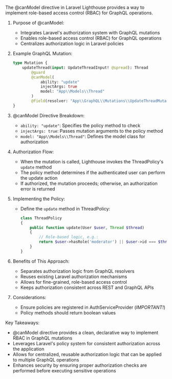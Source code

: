 The @canModel directive in Laravel Lighthouse provides a way to implement role-based access control (RBAC) for GraphQL operations. 

1. Purpose of @canModel:
   - Integrates Laravel's authorization system with GraphQL mutations
   - Enables role-based access control (RBAC) for GraphQL operations
   - Centralizes authorization logic in Laravel policies

2. Example GraphQL Mutation:
   ```graphql
   type Mutation {
       updateThread(input: UpdateThreadInput! @spread): Thread
           @guard
           @canModel(
               ability: "update"
               injectArgs: true
               model: "App\\Models\\Thread"
           )
           @field(resolver: "App\\GraphQL\\Mutations\\UpdateThreadMutation")
   }
   ```

3. @canModel Directive Breakdown:
   - `ability: "update"`: Specifies the policy method to check
   - `injectArgs: true`: Passes mutation arguments to the policy method
   - `model: "App\\Models\\Thread"`: Defines the model class for authorization

4. Authorization Flow:
   - When the mutation is called, Lighthouse invokes the ThreadPolicy's `update` method
   - The policy method determines if the authenticated user can perform the update action
   - If authorized, the mutation proceeds; otherwise, an authorization error is returned

5. Implementing the Policy:
   - Define the `update` method in ThreadPolicy:
     ```php
     class ThreadPolicy
     {
         public function update(User $user, Thread $thread)
         {
             // Role-based logic, e.g.:
             return $user->hasRole('moderator') || $user->id === $thread->user_id;
         }
     }
     ```
7. Benefits of This Approach:
   - Separates authorization logic from GraphQL resolvers
   - Reuses existing Laravel authorization mechanisms
   - Allows for fine-grained, role-based access control
   - Keeps authorization consistent across REST and GraphQL APIs

8. Considerations:
   - Ensure policies are registered in AuthServiceProvider (*IMPORTANT!*)
   - Policy methods should return boolean values

Key Takeaways:
- @canModel directive provides a clean, declarative way to implement RBAC in GraphQL mutations
- Leverages Laravel's policy system for consistent authorization across the application
- Allows for centralized, reusable authorization logic that can be applied to multiple GraphQL operations
- Enhances security by ensuring proper authorization checks are performed before executing sensitive operations